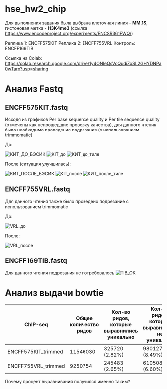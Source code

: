 # hse_hw2_chip
Для выполнения задания была выбрана клеточная линия - **MM.1S**, гистоновая метка - **H3K4me3** (ссылка https://www.encodeproject.org/experiments/ENCSR361FWQ/)

Реплика 1: ENCFF575KIT 
Реплика 2: ENCFF755VRL
Контроль:  ENCFF169TIB 

Ссылка на Colab: https://colab.research.google.com/drive/1y4ONIeQsVcQudiZxSL2GHYDNPa0wTarx?usp=sharing

# Анализ Fastq
## ENCFF575KIT.fastq
Исходя из графиков Per base sequence quality и Per tile sequence quality (отмечены как непрошедшие проверку качества), для данного чтения было необходимо проведение подрезания (с использованием trimmomatic)

До:

![КИТ_ДО_БЭСИК](https://user-images.githubusercontent.com/93256219/156249047-92f6e6b1-5d23-45d1-966e-2dcb7b28ae6e.png)
![KIT_до](https://user-images.githubusercontent.com/93256219/156245397-3abd3916-0c0e-4688-b0ee-2129988b3801.png)
![КИТ_до_тиле](https://user-images.githubusercontent.com/93256219/156249131-c9c3823a-fdd6-4b43-9cb1-6faac7fb5419.png)


После (ситуация улучшилась): 

![КИТ_ПОСЛЕ_БЭСИК](https://user-images.githubusercontent.com/93256219/156249159-3578f703-53f4-42d7-aed7-2471cc632077.png)
![KIT_после](https://user-images.githubusercontent.com/93256219/156245443-ea64cbe6-df20-4561-9972-fa3adf761a58.png)
![КИТ_после_тиле](https://user-images.githubusercontent.com/93256219/156249259-7c475036-c937-470d-906b-07d121eb72af.png)

## ENCFF755VRL.fastq
Для данного чтения также было проведено подрезание с использованием trimmomatic

До:

![VRL_до](https://user-images.githubusercontent.com/93256219/156245569-aeea20c9-7048-4fb4-b950-56e59a27b2ad.png)

После:

![VRL_после](https://user-images.githubusercontent.com/93256219/156245582-4f5dc9ad-c48b-4b63-a311-d8b80e07c7ba.png)

## ENCFF169TIB.fastq
Для данного чтения подрезания не потребовалось 
![TIB_OK](https://user-images.githubusercontent.com/93256219/156245677-ffea3fb8-1446-4c02-ab2b-73282822b50c.png)

# Анализ выдачи bowtie

ChIP-seq | Общее количество ридов | Кол-во ридов, которые выравнились уникально | Кол-во ридов, которые выравнились не уникально | Кол-во ридов, которые не выравнились | 
 --- |--- |--- |--- |--- 
ENCFF575KIT_trimmed	 | 11546030	| 325720 (2.82%) | 980127 (8.49%)	| 10240183 (88.69%) |
ENCFF755VRL_trimmed | 9250754 | 245483 (2.65%) | 610508 (6.60%) | 8394763 (90.75%) |

Почему процент выравниваний получился именно таким?

